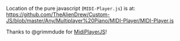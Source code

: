 Location of the pure javascript (`MIDI-Player.js`) is at:
https://github.com/TheAlienDrew/Custom-JS/blob/master/Any/Multiplayer%20Piano/MIDI-Player/MIDI-Player.js

Thanks to @grimmdude for [MidiPlayerJS](https://github.com/grimmdude/MidiPlayerJS)!
